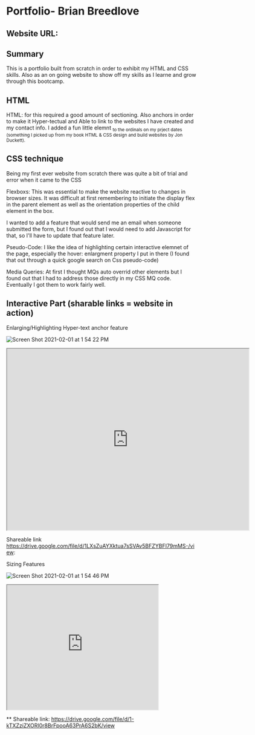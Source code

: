 
# Portfolio- Brian Breedlove

## Website URL: 

## Summary

This is a portfolio built from scratch in order to exhibit my HTML and CSS skills. Also as an on going website to show off my skills as I learne and grow through this bootcamp.

## HTML 

HTML: for this required a good amount of sectioning. Also anchors in order to make it Hyper-tectual and Able to link to the websites I have created and my contact info. I added a fun little elemnt  <sub> to the ordinals on my prject dates (something I picked up from my book HTML & CSS design and build websites by Jon Duckett). 

## CSS technique

Being my first ever website from scratch there was quite a bit of trial and error when it came to the CSS

Flexboxs: This was essential to make the website reactive to changes in browser sizes. It was difficult at first remembering to initiate the display flex in the parent element as well as the orientation properties of the child element in the box.

I wanted to add a feature that would send me an email when someone submitted the form, but I found out that I would need to add Javascript for that, so I'll have to update that feature later. 

Pseudo-Code: I like the idea of highlighting certain interactive elemnet of the page, especially the hover: enlargment property I put in there (I found that out  through a quick google search on Css pseudo-code)

Media Queries: At first I thought MQs auto overrid other elements but I found out that I had to address those directly in my CSS MQ code. Eventually I got them to work fairly well. 


## Interactive Part (sharable links = website in action)

Enlarging/Highlighting Hyper-text anchor feature

![Screen Shot 2021-02-01 at 1 54 22 PM](https://user-images.githubusercontent.com/76604281/106519464-8e4ab780-6498-11eb-95d0-2bfa5bddbe05.png)




<iframe src="https://drive.google.com/file/d/1LXsZuAYXktua7sSVAv5BFZYBFI79mMS-/preview" width="640" height="480"></iframe>

Shareable link  https://drive.google.com/file/d/1LXsZuAYXktua7sSVAv5BFZYBFI79mMS-/view:



Sizing Features

![Screen Shot 2021-02-01 at 1 54 46 PM](https://user-images.githubusercontent.com/76604281/106519640-d8339d80-6498-11eb-9265-3ae12024ddc8.png)


<iframe src="https://drive.google.com/file/d/1-kTXZziZXORI0r8BrFpooA63PrA6S2bK/preview" width="400" height="330" control ></iframe>

 **  Shareable link: https://drive.google.com/file/d/1-kTXZziZXORI0r8BrFpooA63PrA6S2bK/view 
